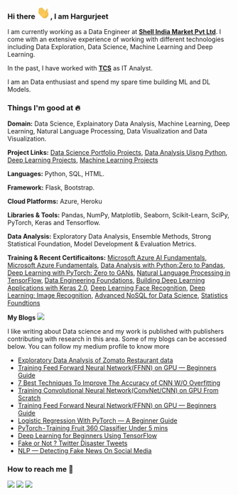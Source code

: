 ### Hi there <img src="https://raw.githubusercontent.com/ABSphreak/ABSphreak/master/gifs/Hi.gif" width="30px">, I am Hargurjeet

I am currently working as a Data Engineer at [**Shell India Market Pvt Ltd**](https://www.shell.in). I come with an extensive experience of working with different technologies including Data Exploration, Data Science, Machine Learning and Deep Learning.

In the past, I have worked with [**TCS**](https://www.tcs.com/) as IT Analyst. 

I am an Data enthusiast and spend my spare time building ML and DL Models.


### Things I'm good at :fire:

**Domain:** Data Science, Explainatory Data Analysis, Machine Learning, Deep Learning, Natural Language Processing, Data Visualization and Data Visualization.

**Project Links:** [Data Science Portfolio Projects](https://github.com/hargurjeet/Portfolio-Projects/blob/main/README.md), [Data Analysis Uisng Python](https://github.com/hargurjeet/Data-Analysis-Using-Python), [Deep Learning Projects](https://github.com/hargurjeet/DeepLearning), [Machine Learning Projects](https://github.com/hargurjeet/MachineLearning)

**Languages:**  Python, SQL, HTML.

**Framework:** Flask, Bootstrap.

**Cloud Platforms:** Azure, Heroku

**Libraries & Tools:** Pandas, NumPy, Matplotlib, Seaborn, Scikit-Learn, SciPy, PyTorch, Keras and Tensorflow.

**Data Analysis:** Exploratory Data Analysis, Ensemble Methods, Strong Statistical Foundation, Model Development & Evaluation Metrics.

**Training & Recent Certificaitons:** [Microsoft Azure AI Fundamentals](https://github.com/hargurjeet/Certificates/blob/main/Microsoft_Certified_Professional_Certificate_AI900.pdf), [Microsoft Azure Fundamentals](https://github.com/hargurjeet/Certificates/blob/main/Microsoft_Certified_Professional_Certificate_AZ900.pdf), [Data Analysis with Python:Zero to Pandas](https://jovian.ai/certificate/MFQTCMRWGY), [Deep Learning with PyTorch: Zero to GANs](https://jovian.ai/certificate/MFQTIMZSGE), [Natural Language Processing in TensorFlow](https://coursera.org/share/40b75c7ca30ae94fa6f4fc2f019d1fa2), [Data Engineering Foundations](https://www.credly.com/badges/762edcac-c9f9-4a86-9034-537ef5de66c5/public_url), [Building Deep Learning Applications with Keras 2.0](https://github.com/hargurjeet/Certificates/blob/main/CertificateOfCompletion_Building%20Deep%20Learning%20Applications%20with%20Keras%202.0.pdf), [Deep Learning Face Recognition](https://github.com/hargurjeet/Certificates/blob/main/CertificateOfCompletion_Deep%20Learning%20Face%20Recognition.pdf), [Deep Learning: Image Recognition](https://github.com/hargurjeet/Certificates/blob/main/CertificateOfCompletion_Deep%20Learning%20Image%20Recognition.pdf), [Advanced NoSQL for Data Science](https://github.com/hargurjeet/Certificates/blob/main/CertificateOfCompletion_Advanced%20NoSQL%20for%20Data%20Science.pdf), [Statistics Foundtions](https://github.com/hargurjeet/Certificates/blob/main/CertificateOfCompletion_Statistics%20Foundations%201.pdf)

**My Blogs** <img src="https://img.icons8.com/color/96/000000/blog.png"/>


I like writing about Data science and my work is published with publishers contributing with research in this area. Some of my blogs can be accessed below. You can follow my medium profile to know more

  - [Exploratory Data Analysis of Zomato Restaurant data](https://blog.jovian.ai/explanatory-data-analysis-of-zomato-restaurant-data-71ba8c3c7e5e)
  - [Training Feed Forward Neural Network(FFNN) on GPU — Beginners Guide](https://medium.com/mlearning-ai/training-feed-forward-neural-network-ffnn-on-gpu-beginners-guide-2d04254deca9)
  - [7 Best Techniques To Improve The Accuracy of CNN W/O Overfitting](https://medium.com/mlearning-ai/7-best-techniques-to-improve-the-accuracy-of-cnn-w-o-overfitting-6db06467182f)
  - [Training Convolutional Neural Network(ConvNet/CNN) on GPU From Scratch](https://medium.com/mlearning-ai/training-convolutional-neural-network-convnet-cnn-on-gpu-from-scratch-439e9fdc13a5)
  - [Training Feed Forward Neural Network(FFNN) on GPU — Beginners Guide](https://medium.com/mlearning-ai/training-feed-forward-neural-network-ffnn-on-gpu-beginners-guide-2d04254deca9)
  - [Logistic Regression With PyTorch — A Beginner Guide](https://medium.com/analytics-vidhya/logistic-regression-with-pytorch-a-beginner-guide-33c2266ad129)
  - [PyTorch - Training Fruit 360 Classifier Under 5 mins]()
  - [Deep Learning for Beginners Using TensorFlow](https://gurjeet333.medium.com/cnn-german-traffic-signal-recognition-benchmarking-using-tensorflow-accuracy-80-d069b7996082)
  - [Fake or Not ? Twitter Disaster Tweets](https://gurjeet333.medium.com/fake-or-not-twitter-disaster-tweets-f1a6b2311be9)
  - [NLP — Detecting Fake News On Social Media](https://medium.com/mlearning-ai/nlp-detecting-fake-news-on-social-media-aa53ff74f2ff)


### How to reach me 📱

[<img target="_blank" src="https://img.icons8.com/cotton/64/000000/whatsapp--v4.png"/>](https://wa.me/919035828125) [<img target="_blank" src="https://img.icons8.com/doodle/64/000000/linkedin-circled.png"/>](https://www.linkedin.com/in/hargurjeet/) [<img src="https://img.icons8.com/dusk/64/000000/medium-new.png"/>](https://medium.com/@gurjeet333)
